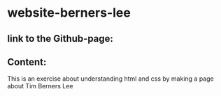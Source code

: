 # website-berners-lee

## link to the Github-page:

## Content:

This is an exercise about understanding html and css by making a page about Tim Berners Lee